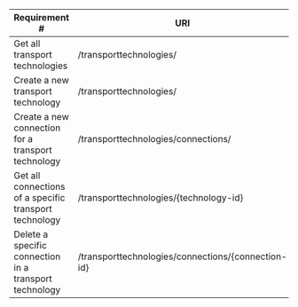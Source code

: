|Requirement # | URI | VERB |
|---|---|---|
| Get all transport technologies                                 | /transporttechnologies/ | GET |   
| Create a new transport technology                             | /transporttechnologies/ | PUT |   
| Create a new connection for a transport technology            | /transporttechnologies/connections/ | PUT |   
| Get all connections of a specific transport technology        | /transporttechnologies/{technology-id} | GET |
| Delete a specific connection in a transport technology        | /transporttechnologies/connections/{connection-id} | DELETE |   